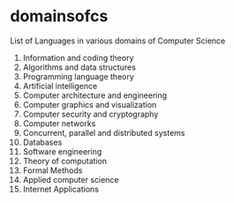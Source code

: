 # domainsofcs
List of Languages in various domains of Computer Science

1. Information and coding theory
2. Algorithms and data structures
3. Programming language theory
4. Artificial intelligence
5. Computer architecture and engineering
6. Computer graphics and visualization
7. Computer security and cryptography
8. Computer networks
9. Concurrent, parallel and distributed systems
10. Databases
11. Software engineering
12. Theory of computation
13. Formal Methods
14. Applied computer science
15. Internet Applications
